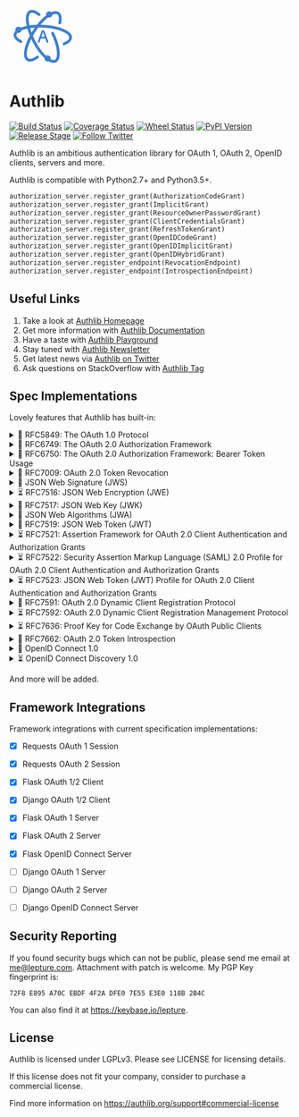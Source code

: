 <a href="https://authlib.org/">
<svg width="120" height="120" xmlns="http://www.w3.org/2000/svg"><g transform="translate(10 15)" fill="none" fill-rule="evenodd"><path d="M80.393 20.76c1.676-8.444.74-14.852-3.223-17.398-1.32-.85-2.904-1.22-4.685-1.154-9.623.362-25.148 13.475-37.833 32.808-15.035 22.913-20.377 45.877-11.925 51.309 4.011 2.579 10.404.75 17.627-4.343" stroke="#3E7FCB" stroke-width="5" stroke-linecap="round"/><path d="M88.104 58.229c7.135-2.74 11.523-6.49 11.751-10.797.528-9.96-21.374-19.182-48.94-20.612a138.292 138.292 0 0 0-7.61-.196C19.274 26.704.52 33.228.041 42.254c-.228 4.299 3.729 8.467 10.512 11.926" stroke="#3E7FCB" stroke-width="5" stroke-linecap="round"/><path d="M43.13 5.914C38.249 1.904 33.67-.25 29.99.024a7.152 7.152 0 0 0-2.726.737c-8.98 4.528-6.111 27.947 6.42 52.29 12.533 24.343 29.97 40.403 38.95 35.875 8.634-4.355 6.304-26.177-5.033-49.493" stroke="#3E7FCB" stroke-width="5" stroke-linecap="round"/><path d="M60 54.468c0 1.005-.896 1.597-1.822 1.597-.687 0-1.404-.326-1.703-1.094-.359-.857-1.135-3.222-2.061-5.972-.06-.177-.15-.266-.33-.266-.477-.03-1.702-.03-3.046-.03-1.793 0-3.794 0-4.422.03a.375.375 0 0 0-.358.266c-.747 2.336-1.434 4.464-1.882 5.883-.27.828-.956 1.212-1.673 1.212-.837 0-1.703-.561-1.703-1.478 0-.532.09-.769 6.632-18.979.478-1.36 1.554-1.98 2.629-1.98 1.135 0 2.3.709 2.778 2.04 1.912 5.32 5.796 15.608 6.782 17.914.12.296.179.591.179.857zm-6.781-8.987c0-.03 0-.088-.03-.147-.926-2.78-1.823-5.47-2.3-6.918-.18-.532-.33-.828-.508-.828-.15 0-.33.266-.538.858-.448 1.182-2.39 6.71-2.39 6.976 0 .118.06.178.239.178.597 0 1.703.03 2.748.03 1.076 0 2.121-.03 2.54-.03.179 0 .239-.03.239-.119z" fill="#3E7FCB"/><ellipse fill="#3E7FCB" cx="61.375" cy="5.609" rx="5.625" ry="5.609"/><ellipse fill="#3E7FCB" cx="6.375" cy="33.033" rx="5.625" ry="5.609"/><ellipse fill="#3E7FCB" cx="58.625" cy="84.391" rx="5.625" ry="5.609"/></g></svg>
</a>

# Authlib

<a href="https://travis-ci.org/lepture/authlib"><img src="https://api.travis-ci.org/lepture/authlib.svg?branch=master" alt="Build Status"></a>
<a href="https://codecov.io/gh/lepture/authlib?branch=master"><img src="https://codecov.io/gh/lepture/authlib/branch/master/graph/badge.svg" alt="Coverage Status"></a>
<a href="https://pypi.python.org/pypi/authlib/"><img src="https://img.shields.io/pypi/wheel/authlib.svg" alt="Wheel Status"></a>
<a href="https://pypi.python.org/pypi/authlib/"><img src="https://img.shields.io/pypi/v/authlib.svg" alt="PyPI Version"></a>
<a href="https://pypi.python.org/pypi/authlib/"><img src="https://img.shields.io/pypi/status/authlib.svg" alt="Release Stage"></a>
<a href="https://twitter.com/intent/follow?screen_name=authlib"><img src="https://img.shields.io/twitter/follow/authlib.svg?style=social&logo=twitter&label=Follow" alt="Follow Twitter"></a>

Authlib is an ambitious authentication library for OAuth 1, OAuth 2, OpenID
clients, servers and more.

Authlib is compatible with Python2.7+ and Python3.5+.

```python
authorization_server.register_grant(AuthorizationCodeGrant)
authorization_server.register_grant(ImplicitGrant)
authorization_server.register_grant(ResourceOwnerPasswordGrant)
authorization_server.register_grant(ClientCredentialsGrant)
authorization_server.register_grant(RefreshTokenGrant)
authorization_server.register_grant(OpenIDCodeGrant)
authorization_server.register_grant(OpenIDImplicitGrant)
authorization_server.register_grant(OpenIDHybridGrant)
authorization_server.register_endpoint(RevocationEndpoint)
authorization_server.register_endpoint(IntrospectionEndpoint)
```

## Useful Links

1. Take a look at [Authlib Homepage](https://authlib.org/)
2. Get more information with [Authlib Documentation](https://docs.authlib.org/)
3. Have a taste with [Authlib Playground](https://play.authlib.org/)
4. Stay tuned with [Authlib Newsletter](https://tinyletter.com/authlib)
5. Get latest news via [Authlib on Twitter](https://twitter.com/authlib)
6. Ask questions on StackOverflow with [Authlib Tag](https://stackoverflow.com/questions/tagged/authlib)

## Spec Implementations

Lovely features that Authlib has built-in:

<details>
<summary>🎉 RFC5849: The OAuth 1.0 Protocol</summary>

- [x] OAuth1Session for Requests
- [x] OAuth 1.0 Client for Flask
- [x] OAuth 1.0 Client for Django
- [x] OAuth 1.0 Server for Flask
- [ ] OAuth 1.0 Server for Django
</details>

<details>
<summary>🎉 RFC6749: The OAuth 2.0 Authorization Framework</summary>

- [x] OAuth2Session for Requests
- [x] OAuth 2.0 Client for Flask
- [x] OAuth 2.0 Client for Django
- [x] OAuth 2.0 Server for Flask
- [ ] OAuth 2.0 Server for Django
</details>

<details>
<summary>🎉 RFC6750: The OAuth 2.0 Authorization Framework: Bearer Token Usage</summary>

- [x] Bearer Token for OAuth2Session
- [x] Bearer Token for Flask OAuth 2.0 Server
- [ ] Bearer Token for Django OAuth 2.0 Server
</details>

<details>
<summary>🎉 RFC7009: OAuth 2.0 Token Revocation</summary>

- [x] Token Revocation for Flask OAuth 2.0 Server
- [ ] Token Revocation for Django OAuth 2.0 Server
</details>

<details>
<summary>🎉 JSON Web Signature (JWS)</summary>

- [x] "HS256" algorithm via RFC7518
- [x] "HS384" algorithm via RFC7518
- [x] "HS512" algorithm via RFC7518
- [x] "RS256" algorithm via RFC7518
- [x] "RS384" algorithm via RFC7518
- [x] "RS512" algorithm via RFC7518
- [x] "ES256" algorithm via RFC7518
- [x] "ES384" algorithm via RFC7518
- [x] "ES512" algorithm via RFC7518
- [x] "PS256" algorithm via RFC7518
- [x] "PS384" algorithm via RFC7518
- [x] "PS512" algorithm via RFC7518
</details>

<details>
  <summary>⏳ RFC7516: JSON Web Encryption (JWE)</summary>
  <p>JWE implementation is in plan now.</p>
</details>

<details>
<summary>🎉 RFC7517: JSON Web Key (JWK)</summary>

- [x] "oct" algorithm via RFC7518
- [x] "RSA" algorithm via RFC7518
- [x] "EC" algorithm via RFC7518
</details>

<details>
<summary>🎉 JSON Web Algorithms (JWA)</summary>

- [x] Algorithms for JWS
- [ ] Algorithms for JWE
- [x] Algorithms for JWK
</details>

<details>
  <summary>🎉 RFC7519: JSON Web Token (JWT)</summary>
  <p>JWT shares the same interface with JWS. Besides that, JWT has payload claims validation.</p>
</details>

<details>
  <summary>⏳ RFC7521: Assertion Framework for OAuth 2.0 Client Authentication and Authorization Grants</summary>
  <p>RFC7521 implementation is in plan.</p>
</details>

<details>
  <summary>⏳ RFC7522: Security Assertion Markup Language (SAML) 2.0 Profile for OAuth 2.0 Client Authentication and Authorization Grants</summary>
  <p>RFC7522 implementation is in plan.</p>
</details>

<details>
  <summary>⏳ RFC7523: JSON Web Token (JWT) Profile for OAuth 2.0 Client Authentication and Authorization Grants</summary>
  <p>RFC7523 implementation is in plan.</p>
</details>

<details>
  <summary>🎁 RFC7591: OAuth 2.0 Dynamic Client Registration Protocol</summary>
  <p>RFC7591 implementation is in plan. However, Flask SQLAlchemy ClientMixin is designed based on it.</p>
</details>

<details>
  <summary>⏳ RFC7592: OAuth 2.0 Dynamic Client Registration Management Protocol</summary>
  <p>RFC7592 implementation is in plan.</p>
</details>

<details>
  <summary>⏳ RFC7636: Proof Key for Code Exchange by OAuth Public Clients</summary>
  <p>RFC7636 implementation is in plan.</p>
</details>

<details>
<summary>🎉 RFC7662: OAuth 2.0 Token Introspection</summary>

- [x] Token Introspection for Flask OAuth 2.0 Server
- [ ] Token Introspection for Django OAuth 2.0 Server
</details>

<details>
<summary>🎉 OpenID Connect 1.0</summary>

- [x] OpenID Claims validation
- [x] OpenID Connect for Flask OAuth 2.0 Server
- [ ] OpenID Connect for Django OAuth 2.0 Server
</details>

<details>
  <summary>⏳ OpenID Connect Discovery 1.0</summary>
  <p>Developers can create a JSON file himself.</p>
</details>

And more will be added.

## Framework Integrations

Framework integrations with current specification implementations:

- [x] Requests OAuth 1 Session
- [x] Requests OAuth 2 Session
- [x] Flask OAuth 1/2 Client
- [x] Django OAuth 1/2 Client
- [x] Flask OAuth 1 Server
- [x] Flask OAuth 2 Server
- [x] Flask OpenID Connect Server
- [ ] Django OAuth 1 Server
- [ ] Django OAuth 2 Server
- [ ] Django OpenID Connect Server


## Security Reporting

If you found security bugs which can not be public, please send me
email at <me@lepture.com>. Attachment with patch is welcome. My PGP
Key fingerprint is:

```
72F8 E895 A70C EBDF 4F2A DFE0 7E55 E3E0 118B 2B4C
```

You can also find it at <https://keybase.io/lepture>.


## License

Authlib is licensed under LGPLv3. Please see LICENSE for licensing details.

If this license does not fit your company, consider to purchase a commercial
license.

Find more information on <https://authlib.org/support#commercial-license>
